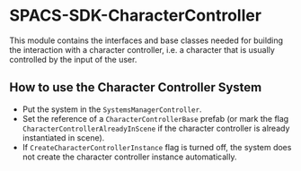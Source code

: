 # SPACS-SDK-CharacterController

This module contains the interfaces and base classes needed for building the interaction with a character controller, 
i.e. a character that is usually controlled by the input of the user.

## How to use the Character Controller System

- Put the system in the `SystemsManagerController`.
- Set the reference of a `CharacterControllerBase` prefab 
  (or mark the flag `CharacterControllerAlreadyInScene` if the character controller is already instantiated in scene).
- If `CreateCharacterControllerInstance` flag is turned off, the system does not create the character controller instance automatically.
